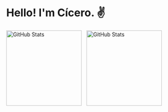 # Hello! I'm Cícero.  ✌️
<p display="flex" >
  <img 
    align="left" 
    alt="GitHub Stats" 
    height="200" 
    style="padding-right: 10px;" 
    src="https://github-readme-stats.vercel.app/api?username=cicerohuxley&show_icons=true&theme=tokyonight&include_all_commits=true&locale=pt-br" 
  />

<img 
      alt="GitHub Stats" 
      height="200" 
      src="https://github-readme-stats.vercel.app/api/top-langs/?username=cicerohuxley&theme=tokyonight&layout=compact&custom_title=Tecnologias&langs_count=9" 
  />

</p>

